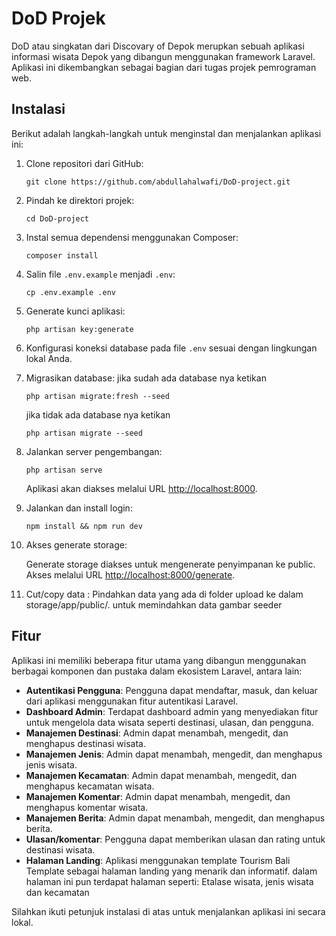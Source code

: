 # DoD Projek

DoD atau singkatan dari Discovary of Depok merupkan sebuah aplikasi informasi wisata Depok yang dibangun menggunakan framework Laravel. Aplikasi ini dikembangkan sebagai bagian dari tugas projek pemrograman web.

## Instalasi

Berikut adalah langkah-langkah untuk menginstal dan menjalankan aplikasi ini:

1. Clone repositori dari GitHub:

    ```shell
    git clone https://github.com/abdullahalwafi/DoD-project.git
    ```

2. Pindah ke direktori projek:

    ```shell
    cd DoD-project
    ```

3. Instal semua dependensi menggunakan Composer:

    ```shell
    composer install
    ```

4. Salin file `.env.example` menjadi `.env`:

    ```shell
    cp .env.example .env
    ```

5. Generate kunci aplikasi:

    ```shell
    php artisan key:generate
    ```

6. Konfigurasi koneksi database pada file `.env` sesuai dengan lingkungan lokal Anda.

7. Migrasikan database:
   jika sudah ada database nya ketikan
    ```shell
    php artisan migrate:fresh --seed
    ```
   jika tidak ada database nya ketikan
    ```shell
    php artisan migrate --seed
    ```

8. Jalankan server pengembangan:

    ```shell
    php artisan serve
    ```

    Aplikasi akan diakses melalui URL [http://localhost:8000](http://localhost:8000).

9. Jalankan dan install login:

    ```shell
    npm install && npm run dev
    ```

10. Akses generate storage:

    Generate storage diakses untuk mengenerate penyimpanan ke public. Akses melalui URL [http://localhost:8000/generate](http://localhost:8000/generate).

11. Cut/copy data :
    Pindahkan data yang ada di folder upload ke dalam storage/app/public/. untuk memindahkan data gambar seeder

## Fitur

Aplikasi ini memiliki beberapa fitur utama yang dibangun menggunakan berbagai komponen dan pustaka dalam ekosistem Laravel, antara lain:

-   **Autentikasi Pengguna**: Pengguna dapat mendaftar, masuk, dan keluar dari aplikasi menggunakan fitur autentikasi Laravel.
-   **Dashboard Admin**: Terdapat dashboard admin yang menyediakan fitur untuk mengelola data wisata seperti destinasi, ulasan, dan pengguna.
-   **Manajemen Destinasi**: Admin dapat menambah, mengedit, dan menghapus destinasi wisata.
-   **Manajemen Jenis**: Admin dapat menambah, mengedit, dan menghapus jenis wisata.
-   **Manajemen Kecamatan**: Admin dapat menambah, mengedit, dan menghapus kecamatan wisata.
-   **Manajemen Komentar**: Admin dapat menambah, mengedit, dan menghapus komentar wisata.
-   **Manajemen Berita**: Admin dapat menambah, mengedit, dan menghapus berita.
-   **Ulasan/komentar**: Pengguna dapat memberikan ulasan dan rating untuk destinasi wisata.
-   **Halaman Landing**: Aplikasi menggunakan template Tourism Bali Template sebagai halaman landing yang menarik dan informatif. dalam halaman ini pun terdapat halaman seperti: Etalase wisata, jenis wisata dan kecamatan

Silahkan ikuti petunjuk instalasi di atas untuk menjalankan aplikasi ini secara lokal.
